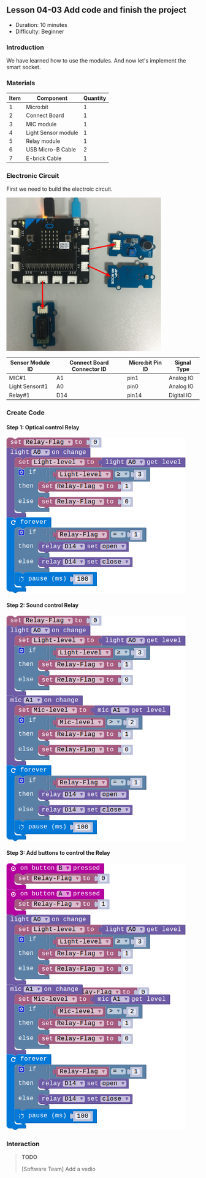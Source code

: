 ## Lesson 04-03 Add code and finish the project

- Duration: 10 minutes
- Difficulty: Beginner

### Introduction

We have learned how to use the modules. And now let's implement the smart socket.

### Materials
| Item | Component            | Quantity |
| ---- | -------------------- | -------- |
| 1    | Micro:bit            | 1        |
| 2    | Connect Board        | 1        |
| 3    | MIC module           | 1        |
| 4    | Light  Sensor module | 1        |
| 5    | Relay module         | 1        |
| 6    | USB Micro-B Cable    | 2        |
| 7    | E-brick Cable        | 1        |

### Electronic Circuit

First we need to build the electroic circuit.

![dfsd](./_image/lesson-04-03/electronic_circuit.png)

| Sensor Module ID | Connect Board Connector ID | Micro:bit Pin ID | Signal Type |
| ---------------- | -------------------------- | ---------------- | ----------- |
| MIC#1            | A1                         | pin1             | Analog IO   |
| Light Sensor#1   | A0                         | pin0             | Analog IO   |
| Relay#1          | D14                        | pin14            | Digital IO  |

### Create Code

#### Step 1: Optical control Relay

 ![dfsd](./_image/lesson-04-03/light-relay.png)



#### Step 2: Sound control Relay

 ![dfsd](./_image/lesson-04-03/light-mic-relay.png)



#### Step 3: Add buttons to control the Relay

 ![dfsd](./_image/lesson-04-03/button-relay.png)



### Interaction

> **TODO**
>
> [Software Team] Add a vedio


